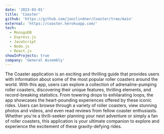 ```yaml
---
date: '2023-03-01'
title: 'Coaster'
github: 'https://github.com/jonclindner/Coaster/tree/main'
external: 'https://coaster.herokuapp.com/'
tech:
  - MonogoDB
  - Express.js
  - JavaScript
  - Node.js
  - React.js
showInProjects: true
company: 'General Assembly'
---
```


The Coaster application is an exciting and thrilling guide that provides users with information about some of the most popular roller coasters around the world. With this app, users can explore a collection of adrenaline-pumping roller coasters, discovering their unique features, thrilling elements, and record-breaking statistics. From towering drops to exhilarating loops, the app showcases the heart-pounding experiences offered by these iconic rides. Users can browse through a variety of roller coasters, view stunning photos and videos, and even read reviews from fellow coaster enthusiasts. Whether you're a thrill-seeker planning your next adventure or simply a fan of roller coasters, this application is your ultimate companion to explore and experience the excitement of these gravity-defying rides.
